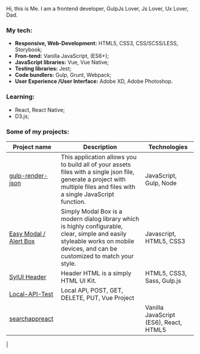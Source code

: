 
Hi, this is Me. I am a frontend developer, GulpJs Lover, Js Lover, Ux Lover, Dad.


###  My tech:

- **Responsive, Web-Development:** HTML5, CSS3, CSS/SCSS/LESS, Storybook;
- **Fron-tend:** Vanilla JavaScript, (ES6+);
- **JavaScript libraries:** Vue, Vue Native;
- **Testing libraries:** Jest;
- **Code bundlers:** Gulp, Grunt, Webpack;
- **User Experience /User Interface:** Adobe XD, Adobe Photoshop.

###  Learning:
- React, React Native;
- D3.js;

### Some of my projects:

| Project name        | Description          | Technologies  |
| ------------- | ------------- | ----- |
| [gulp-render-json](https://github.com/ysndmr/gulp-render-json) | This application allows you to build all of your assets files with a single json file, generate a project with multiple files and files with a single JavaScript function. | JavaScript, Gulp, Node |
| [Easy Modal / Alert Box](https://github.com/ysndmr/easy-modal-alert-box) | Simply Modal Box is a modern dialog library which is highly configurable, clear, simple and easily styleable works on mobile devices, and can be customized to match your style. | Javascript, HTML5, CSS3 |
| [SylUI Header](https://github.com/ysndmr/SylUI-Header) | Header HTML is a simply HTML UI Kit. | HTML5, CSS3, Sass, Gulp.js |
| [Local-API-Test](https://github.com/ysndmr/Local-API-Test) | Local API, POST, GET, DELETE, PUT, Vue Project |
| [searchappreact](https://github.com/ysndmr/searchappreact) |  | Vanilla JavaScript (ES6), React, HTML5 |
|


